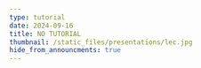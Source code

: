 ```yaml
---
type: tutorial
date: 2024-09-16
title: NO TUTORIAL
thumbnail: /static_files/presentations/lec.jpg
hide_from_announcments: true
---
```

